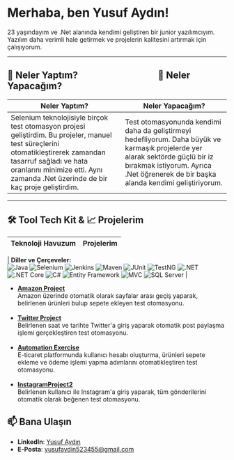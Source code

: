 # Merhaba, ben Yusuf Aydın!  

23 yaşındayım ve .Net alanında kendimi geliştiren bir junior yazılımcıyım. Yazılım daha verimli hale getirmek ve projelerin kalitesini artırmak için çalışıyorum.  

---


## 🚀 Neler Yaptım? &nbsp; &nbsp; &nbsp; &nbsp; &nbsp; &nbsp; &nbsp; &nbsp; &nbsp;  &nbsp; &nbsp;  &nbsp; &nbsp; &nbsp; &nbsp; &nbsp;  &nbsp; &nbsp; 🌱 Neler Yapacağım?

| **Neler Yaptım?** | **Neler Yapacağım?** |
|-------------------|----------------------|
| Selenium teknolojisiyle birçok test otomasyon projesi geliştirdim. Bu projeler, manuel test süreçlerini otomatikleştirerek zamandan tasarruf sağladı ve hata oranlarını minimize etti. Aynı zamanda .Net üzerinde de bir kaç proje geliştirdim. | Test otomasyonunda kendimi daha da geliştirmeyi hedefliyorum. Daha büyük ve karmaşık projelerde yer alarak sektörde güçlü bir iz bırakmak istiyorum. Ayrıca .Net öğrenerek de bir başka alanda kendimi geliştiriyorum.

---


## 🛠️ Tool Tech Kit & 📈 Projelerim

| **Teknoloji Havuzum** | **Projelerim** |
|-------------------|----------------|

| **Diller ve Çerçeveler:** <br> 
![Java](https://img.shields.io/badge/Java-ED8B00?style=for-the-badge&logo=java&logoColor=white) 
![Selenium](https://img.shields.io/badge/Selenium-43B02A?style=for-the-badge&logo=selenium&logoColor=white) 
![Jenkins](https://img.shields.io/badge/Jenkins-D24939?style=for-the-badge&logo=jenkins&logoColor=white) 
![Maven](https://img.shields.io/badge/Maven-C71A36?style=for-the-badge&logo=apache-maven&logoColor=white) 
![JUnit](https://img.shields.io/badge/JUnit-25A162?style=for-the-badge&logo=junit5&logoColor=white) 
![TestNG](https://img.shields.io/badge/TestNG-E34F26?style=for-the-badge&logo=apache&logoColor=white) 
![.NET](https://img.shields.io/badge/.NET-512BD4?style=for-the-badge&logo=dotnet&logoColor=white) 
![.NET Core](https://img.shields.io/badge/.NET_Core-512BD4?style=for-the-badge&logo=dotnet&logoColor=white) 
![C#](https://img.shields.io/badge/C%23-239120?style=for-the-badge&logo=c-sharp&logoColor=white) 
![Entity Framework](https://img.shields.io/badge/Entity_Framework-68217A?style=for-the-badge&logo=ef&logoColor=white) 
![MVC](https://img.shields.io/badge/ASP.NET_MVC-5C2D91?style=for-the-badge&logo=dotnet&logoColor=white) 
![SQL Server](https://img.shields.io/badge/SQL_Server-CC2927?style=for-the-badge&logo=microsoftsqlserver&logoColor=white) 
| 

- **[Amazon Project](https://github.com/Yusufaydinnn/AmazonProject)** <br> Amazon üzerinde otomatik olarak sayfalar arası geçiş yaparak, belirlenen ürünleri bulup sepete ekleyen test otomasyonu. <br><br> 
- **[Twitter Project](https://github.com/Yusufaydinnn/twitterproject)** <br> Belirlenen saat ve tarihte Twitter'a giriş yaparak otomatik post paylaşma işlemi gerçekleştiren test otomasyonu. <br><br> 
- **[Automation Exercise](https://github.com/Yusufaydinnn/AutomationExercise)** <br> E-ticaret platformunda kullanıcı hesabı oluşturma, ürünleri sepete ekleme ve ödeme işlemi yapma adımlarını otomatikleştiren test otomasyonu. <br><br> 
- **[InstagramProject2](https://github.com/Yusufaydinnn/instagramproject2)** <br> Belirlenen kullanıcı ile Instagram'a giriş yaparak, tüm gönderilerini otomatik olarak beğenen test otomasyonu. 




## 📫 Bana Ulaşın  

- **LinkedIn**: [Yusuf Aydın](https://www.linkedin.com/in/yusuf-ayd%C4%B1n-a61541218/)  
- **E-Posta**: yusufaydin523455@gmail.com

